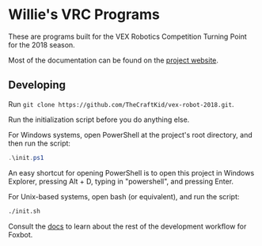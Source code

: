 # Willie's VRC Programs
These are programs built for the VEX Robotics Competition Turning Point for
the 2018 season.

Most of the documentation can be found on the [project website](https://thecraftkid.github.io/vex-robot-2018).

## Developing
Run `git clone https://github.com/TheCraftKid/vex-robot-2018.git`.

Run the initialization script before you do anything else.

For Windows systems, open PowerShell at the project's root directory, and then
run the script:
```powershell
.\init.ps1
```

An easy shortcut for opening PowerShell is to open this project in Windows
Explorer, pressing Alt + D, typing in "powershell", and pressing Enter.

For Unix-based systems, open bash (or equivalent), and run the script:
```bash 
./init.sh
```

Consult the [docs](./docs/workflow.md) to learn about the rest of the
development workflow for Foxbot.